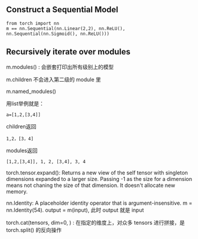 ## Construct a Sequential Model
```
from torch import nn
m == nn.Sequential(nn.Linear(2,2), nn.ReLU(), nn.Sequential(nn.Sigmoid(), nn.ReLU()))
```

## Recursively iterate over modules
m.modules() : 会嵌套打印出所有级别上的模型

m.children 不会进入第二级的 module 里

m.named_modules()

用list举例就是：

```
a=[1,2,[3,4]]
```
children返回

```
1,2，[3，4]
```
modules返回

```
[1,2,[3,4]], 1, 2, [3,4], 3, 4

```

torch.tensor.expand():  Returns a new view of the self tensor with singleton dimensions expanded to a larger size. Passing -1 as the size for a dimension means not chaning the size of that dimension. It doesn't allocate new memory.

nn.Identity: A placeholder identity operator that is argument-insensitive. m = nn.Identity(54). output = m(input), 此时 output 就是 input

torch.cat(tensors, dim=0, ) : 在指定的维度上，对众多 tensors 进行拼接，是 torch.split() 的反向操作

